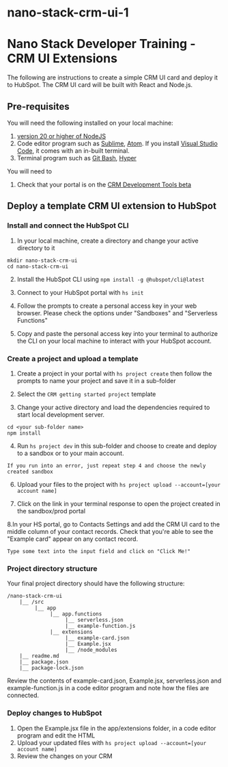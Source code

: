 # nano-stack-crm-ui-1
# Nano Stack Developer Training - CRM UI Extensions
The following are instructions to create a simple CRM UI card and deploy it to HubSpot. The CRM UI card will be built with React and Node.js. 

## Pre-requisites
You will need the following installed on your local machine:
1. [version 20 or higher of NodeJS](https://nodejs.org/)
2. Code editor program such as [Sublime](https://www.sublimetext.com/download), [Atom](https://atom.io/). If you install [Visual Studio Code](https://code.visualstudio.com/download), it comes with an in-built terminal.
3. Terminal program such as [Git Bash](https://gitforwindows.org/), [Hyper](https://hyper.is/) 

You will need to 
1. Check that your portal is on the [CRM Development Tools beta](https://developers.hubspot.com/docs/platform/crm-development-tools-overview#:~:text=If%20you%27re%20not%20currently%20enrolled%20in%20the%20CRM%20development%20tools%20beta%2C%20you%20can%20join%20directly%20form%20your%20HubSpot%20account%3A)

## Deploy a template CRM UI extension to HubSpot
### Install and connect the HubSpot CLI
1. In your local machine, create a directory and change your active directory to it
```
mkdir nano-stack-crm-ui
cd nano-stack-crm-ui
```
2. Install the HubSpot CLI using `npm install -g @hubspot/cli@latest`
3. Connect to your HubSpot portal with `hs init`

4. Follow the prompts to create a personal access key in your web browser. Please check the options under "Sandboxes" and "Serverless Functions"

4. Copy and paste the personal access key into your terminal to authorize the CLI on your local machine to interact with your HubSpot account.


### Create a project and upload a template 

1. Create a project in your portal with `hs project create` then follow the prompts to name your project and save it in a sub-folder

2. Select the `CRM getting started project` template

3. Change your active directory and load the dependencies required to start local development server.
```
cd <your sub-folder name>
npm install
```
4. Run `hs project dev` in this sub-folder and choose to create and deploy to a sandbox or to your main account.
```
If you run into an error, just repeat step 4 and choose the newly created sandbox
```
6. Upload your files to the project with `hs project upload --account=[your account name]` 

7. Click on the link in your terminal response to open the project created in the sandbox/prod portal

8.In your HS portal, go to Contacts Settings and add the CRM UI card to the middle column of your contact records. Check that you're able to see the "Example card" appear on any contact record. 
```
Type some text into the input field and click on "Click Me!"
```
### Project directory structure
Your final project directory should have the following structure:
```
/nano-stack-crm-ui
    |__ /src            
         |__ app
              |__ app.functions
                   |__ serverless.json
                   |__ example-function.js
              |__ extensions
                   |__ example-card.json
                   |__ Example.jsx
                   |__ /node_modules
    |__ readme.md
    |__ package.json
    |__ package-lock.json

```
Review the contents of example-card.json, Example.jsx, serverless.json and example-function.js in a code editor program and note how the files are connected.

### Deploy changes to HubSpot

1. Open the Example.jsx file in the app/extensions folder, in a code editor program and edit the HTML
2. Upload your updated files with `hs project upload --account=[your account name]`
3. Review the changes on your CRM 
